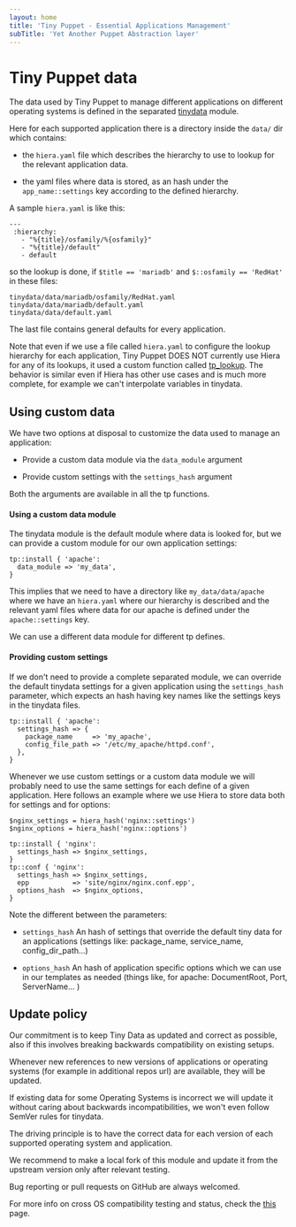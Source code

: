 ```yaml
---
layout: home
title: 'Tiny Puppet - Essential Applications Management'
subTitle: 'Yet Another Puppet Abstraction layer'
---
```


# Tiny Puppet data

The data used by Tiny Puppet to manage different applications on different operating systems is defined in the separated [tinydata](https://github.com/example42/tinydata) module.

Here for each supported application there is a directory inside the ```data/``` dir which contains:

- the ```hiera.yaml``` file which describes the hierarchy to use to lookup for the relevant application data.

- the yaml files where data is stored, as an hash under the ```app_name::settings``` key according to the defined hierarchy.

A sample ```hiera.yaml``` is like this:

    ---
     :hierarchy:
       - "%{title}/osfamily/%{osfamily}"
       - "%{title}/default"
       - default

so the lookup is done, if ```$title == 'mariadb'```  and ```$::osfamily == 'RedHat'``` in these files:

    tinydata/data/mariadb/osfamily/RedHat.yaml
    tinydata/data/mariadb/default.yaml
    tinydata/data/default.yaml

The last file contains general defaults for every application.

Note that even if we use a file called ```hiera.yaml``` to configure the lookup hierarchy for each application, Tiny Puppet DOES NOT currently use Hiera for any of its lookups, it used a custom function called [tp_lookup](https://github.com/example42/puppet-tp/blob/master/lib/puppet/parser/functions/tp_lookup.rb). The behavior is similar even if Hiera has other use cases and is much more complete, for example we can't interpolate variables in tinydata.


## Using custom data

We have two options at disposal to customize the data used to manage an application:

- Provide a custom data module via the ```data_module``` argument

- Provide custom settings with the ```settings_hash``` argument

Both the arguments are available in all the tp functions.

#### Using a custom data module

The tinydata module is the default module where data is looked for, but we can provide a custom module for our own application settings:

    tp::install { 'apache':
      data_module => 'my_data',
    }

This implies that we need to have a directory like ```my_data/data/apache``` where we have an ```hiera.yaml``` where our hierarchy is described and the relevant yaml files where data for our apache is defined under the ```apache::settings``` key.

We can use a different data module for different tp defines.

#### Providing custom settings

If we don't need to provide a complete separated module, we can override the default tinydata settings for a given application using the ```settings_hash``` parameter, which expects an hash having key names like the settings keys in the tinydata files.

    tp::install { 'apache':
      settings_hash => {
        package_name     => 'my_apache',
        config_file_path => '/etc/my_apache/httpd.conf',
      },
    }

Whenever we use custom settings or a custom data module we will probably need to use the same settings for each define of a given application. Here follows an example where we use Hiera to store data both for settings and for options:

    $nginx_settings = hiera_hash('nginx::settings')
    $nginx_options = hiera_hash('nginx::options')

    tp::install { 'nginx':
      settings_hash => $nginx_settings,
    }
    tp::conf { 'nginx':
      settings_hash => $nginx_settings,
      epp           => 'site/nginx/nginx.conf.epp',
      options_hash  => $nginx_options,
    }

Note the different between the parameters:

- ```settings_hash``` An hash of settings that override the default tiny data for an applications (settings like: package_name, service_name, config_dir_path...)

- ```options_hash``` An hash of application specific options which we can use in our templates as needed (things like, for apache: DocumentRoot, Port, ServerName... )


## Update policy

Our commitment is to keep Tiny Data as updated and correct as possible, also if this involves breaking backwards compatibility on existing setups.

Whenever new references to new versions of applications or operating systems (for example in additional repos url) are available, they will be updated.

If existing data for some Operating Systems is incorrect we will update it without caring about backwards incompatibilities, we won't even follow SemVer rules for tinydata.

The driving principle is to have the correct data for each version of each supported operating system and application.

We recommend to make a local fork of this module and update it from the upstream version only after relevant testing.

Bug reporting or pull requests on GitHub are always welcomed.

For more info on cross OS compatibility testing and status, check the [this](/playground.html) page.
